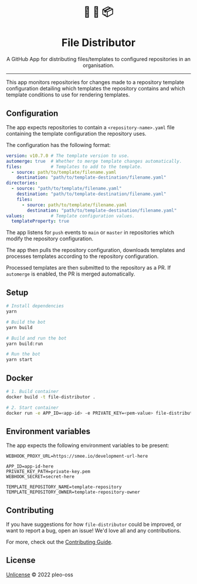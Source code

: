 <h1 align="center">
📄 🔄 📦
</h1>
<h1 align="center"> File Distributor</h1>

<p align="center">A GitHub App for distributing files/templates to configured repositories in an organisation.</p>

---

This app monitors repositories for changes made to a repository template configuration detailing which templates the repository contains and which template conditions to use for rendering templates.

## Configuration
The app expects repositories to contain a `<repository-name>.yaml` file containing the template configuration the repository uses.

The configuration has the following format: 

``` yaml
version: v10.7.0 # The template version to use.
automerge: true  # Whether to merge template changes automatically.
files:           # Templates to add to the template.
  - source: path/to/template/filename.yaml
    destination: "path/to/template-destination/filename.yaml"
directories:
  - source: "path/to/template/filename.yaml"
    destination: "path/to/template-destination/filename.yaml"
    files:
      - source: path/to/template/filename.yaml
        destination: "path/to/template-destination/filename.yaml"
values:          # Template configuration values.
  templateProperty: true
```

The app listens for `push` events to `main` or `master` in repositories which modify the repository configuration. 

The app then pulls the repository configuration, downloads templates and processes templates according to the repository configuration. 

Processed templates are then submitted to the repository as a PR. If `automerge` is enabled, the PR is merged automatically.

## Setup

```sh
# Install dependencies
yarn

# Build the bot
yarn build

# Build and run the bot
yarn build:run

# Run the bot
yarn start
```

## Docker

```sh
# 1. Build container
docker build -t file-distributor .

# 2. Start container
docker run -e APP_ID=<app-id> -e PRIVATE_KEY=<pem-value> file-distributor
```

## Environment variables
The app expects the following environment variables to be present:
```
WEBHOOK_PROXY_URL=https://smee.io/development-url-here

APP_ID=app-id-here
PRIVATE_KEY_PATH=private-key.pem
WEBHOOK_SECRET=secret-here

TEMPLATE_REPOSITORY_NAME=template-repository
TEMPLATE_REPOSITORY_OWNER=template-repository-owner
```

## Contributing

If you have suggestions for how `file-distributor` could be improved, or want to report a bug, open an issue! We'd love all and any contributions.

For more, check out the [Contributing Guide](CONTRIBUTING.md).

## License

[Unlicense](LICENSE) © 2022 pleo-oss
